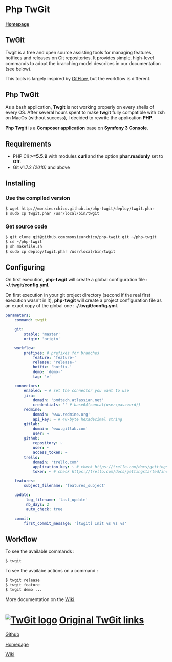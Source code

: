 Php TwGit
==========

#### [Homepage](http://monsieurchico.github.io/php-twgit/)

## TwGit

Twgit is a free and open source assisting tools for managing features, hotfixes and releases on Git repositories.
It provides simple, high-level commands to adopt the branching model describes in our documentation (see below).

This tools is largely inspired by [GitFlow](https://github.com/nvie/gitflow), but the workflow is different.

## Php TwGit

As a bash application, **Twgit** is not working properly on every shells of every OS. After several hours spent to make **twgit** fully compatible with zsh on MacOs (without success), I decided to rewrite the application **PHP**.

**Php Twgit** is a **Composer application** base on **Symfony 3 Console**.

## Requirements

- PHP Cli **>=5.5.9** with modules **curl** and the option **phar.readonly** set to **Off**.
- Git v1.7.2 _(2010)_ and above

## Installing

### Use the compiled version

```bash
$ wget http://monsieurchico.github.io/php-twgit/deploy/twgit.phar
$ sudo cp twgit.phar /usr/local/bin/twgit
```

### Get source code

```bash
$ git clone git@github.com:monsieurchico/php-twgit.git ~/php-twgit
$ cd ~/php-twgit
$ sh makefile.sh
$ sudo cp deploy/twgit.phar /usr/local/bin/twgit
```

## Configuring

On first execution, **php-twgit** will create a global configuration file : **~/.twgit/config.yml**.

On first execution in your git project directory (second if the real first execution wasn't in it), **php-twgit** will create a project configuration file as an exact copy of the global one : **./.twgit/config.yml**.

```yaml
parameters:
    command: twgit

    git:
        stable: 'master'
        origin: 'origin'

    workflow:
        prefixes: # prefixes for branches
            feature: 'feature-'
            release: 'release-'
            hotfix: 'hotfix-'
            demo: 'demo-'
            tag: 'v'

    connectors:
        enabled: ~ # set the connector you want to use
        jira:
            domain: 'pmdtech.atlassian.net'
            credentials: '' # base64(concat(user:password))
        redmine:
            domain: 'www.redmine.org'
            api_key: ~ # 40-byte hexadecimal string
        gitlab:
            domain: 'www.gitlab.com'
            user: ~
        github:
            repository: ~
            user: ~
            access_token: ~
        trello:
            domain: 'trello.com'
            application_key: ~ # check https://trello.com/docs/gettingstarted/index.html#getting-an-application-key
            token: ~ # check https://trello.com/docs/gettingstarted/index.html#getting-a-token-from-a-user

    features:
        subject_filename: 'features_subject'

    update:
         log_filename: 'last_update'
         nb_days: 2
         auto_check: true

    commit:
        first_commit_message: '[twgit] Init %s %s %s'
```

## Workflow

To see the available commands :

```bash
$ twgit
```

To see the availabe actions on a command :

```bash
$ twgit release
$ twgit feature
$ twgit demo ...
```

More documentation on the [Wiki](https://github.com/Twenga/twgit/wiki).

[![TwGit logo](https://github.com/Twenga/twgit/raw/stable/doc/logo-med.png)](http://twgit.twenga.com/) [Original TwGit links](https://github.com/Twenga/twgit/)
====

[Github](https://github.com/Twenga/twgit/)

[Homepage](http://twgit.twenga.com/)

[Wiki](https://github.com/Twenga/twgit/wiki)